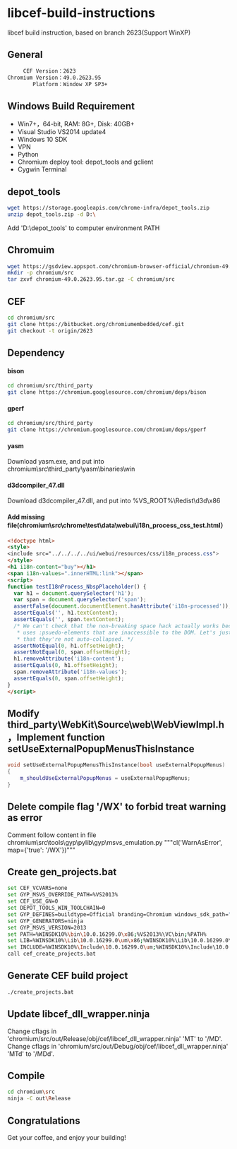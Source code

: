 # libcef-build-instructions
libcef build instruction, based on branch 2623(Support WinXP)

## General
```bash
     CEF Version：2623
Chromium Version：49.0.2623.95
        Platform：Window XP SP3+
```

## Windows Build Requirement
* Win7+，64-bit, RAM: 8G+, Disk: 40GB+
* Visual Studio VS2014 update4
* Windows 10 SDK
* VPN
* Python
* Chromium deploy tool: depot_tools and gclient
* Cygwin Terminal

## depot_tools
```bash
wget https://storage.googleapis.com/chrome-infra/depot_tools.zip
unzip depot_tools.zip -d D:\
```
Add 'D:\depot_tools' to computer environment PATH

## Chromuim
```bash
wget https://gsdview.appspot.com/chromium-browser-official/chromium-49.0.2623.95.tar.xz
mkdir -p chromium/src
tar zxvf chromium-49.0.2623.95.tar.gz -C chromium/src
```

## CEF
```bash
cd chromium/src
git clone https://bitbucket.org/chromiumembedded/cef.git
git checkout -t origin/2623
```

## Dependency
#### bison
```bash
cd chromium/src/third_party
git clone https://chromium.googlesource.com/chromium/deps/bison
```

#### gperf
```bash
cd chromium/src/third_party
git clone https://chromium.googlesource.com/chromium/deps/gperf
```

#### yasm
Download yasm.exe, and put into chromium\src\third_party\yasm\binaries\win

#### d3dcompiler_47.dll
Download d3dcompiler_47.dll, and put into %VS_ROOT%\Redist\d3d\x86

#### Add missing file(chromium\src\chrome\test\data\webui\i18n_process_css_test.html）
```html
<!doctype html>
<style>
<include src="../../../../ui/webui/resources/css/i18n_process.css">
</style>
<h1 i18n-content="buy"></h1>
<span i18n-values=".innerHTML:link"></span>
<script>
function testI18nProcess_NbspPlaceholder() {
  var h1 = document.querySelector('h1');
  var span = document.querySelector('span');
  assertFalse(document.documentElement.hasAttribute('i18n-processed'));
  assertEquals('', h1.textContent);
  assertEquals('', span.textContent);
  /* We can't check that the non-breaking space hack actually works because it
   * uses :psuedo-elements that are inaccessible to the DOM. Let's just check
   * that they're not auto-collapsed. */
  assertNotEqual(0, h1.offsetHeight);
  assertNotEqual(0, span.offsetHeight);
  h1.removeAttribute('i18n-content');
  assertEquals(0, h1.offsetHeight);
  span.removeAttribute('i18n-values');
  assertEquals(0, span.offsetHeight);
}
</script>
```

## Modify third_party\WebKit\Source\web\WebViewImpl.h，Implement function setUseExternalPopupMenusThisInstance
```c++
void setUseExternalPopupMenusThisInstance(bool useExternalPopupMenus)
{
    m_shouldUseExternalPopupMenus = useExternalPopupMenus;
}
```

## Delete compile flag '/WX' to forbid treat warning as error
Comment follow content in file chromium\src\tools\gyp\pylib\gyp\msvs_emulation.py
"""cl('WarnAsError', map={'true': '/WX'})"""

## Create gen_projects.bat
```bash
set CEF_VCVARS=none
set GYP_MSVS_OVERRIDE_PATH=%VS2013%
set CEF_USE_GN=0
set DEPOT_TOOLS_WIN_TOOLCHAIN=0
set GYP_DEFINES=buildtype=Official branding=Chromium windows_sdk_path="C:\Program Files (x86)\Microsoft Visual Studio 12.0"
set GYP_GENERATORS=ninja
set GYP_MSVS_VERSION=2013
set PATH=%WINSDK10%\bin\10.0.16299.0\x86;%VS2013%\VC\bin;%PATH%
set LIB=%WINSDK10%\Lib\10.0.16299.0\um\x86;%WINSDK10%\Lib\10.0.16299.0\ucrt\x86;%VS2013%\VC\lib;%VS2013%\VC\atlmfc\lib;%LIB%
set INCLUDE=%WINSDK10%\Include\10.0.16299.0\um;%WINSDK10%\Include\10.0.16299.0\ucrt;%WINSDK10%\Include\10.0.16299.0\shared;%WINSDK10%\Include\10.0.16299.0\winrt;%VS2013%\VC\include;%VS2013%\VC\atlmfc\include;%INCLUDE%
call cef_create_projects.bat
```

## Generate CEF build project
```bash
./create_projects.bat
```

## Update libcef_dll_wrapper.ninja
Change cflags in 'chromium/src/out/Release/obj/cef/libcef_dll_wrapper.ninja' 'MT' to '/MD'.
Change cflags in 'chromium/src/out/Debug/obj/cef/libcef_dll_wrapper.ninja' 'MTd' to '/MDd'.

## Compile
```bash
cd chromium\src
ninja -C out\Release
```

## Congratulations
Get your coffee, and enjoy your building!